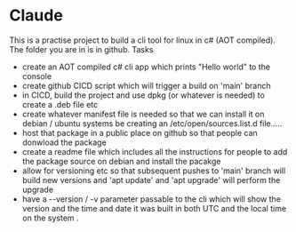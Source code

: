 # Claude


This is a practise project to build a cli tool for linux in c# (AOT compiled). The folder you are in is in github. 
Tasks
- create an AOT compiled c# cli app which prints "Hello world" to the console
- create github CICD script which will trigger a build on 'main' branch
- in CICD, build the project and use dpkg (or whatever is needed) to create a .deb file etc
- create whatever manifest file is needed so that we can install it on debian / ubuntu systems be creating an /etc/open/sources.list.d file.....
- host that package in a public place on github so that people can donwload the package
- create a readme file which includes all the instructions for people to add the package source on debian and install the pacakge
- allow for versioning etc so that subsequent pushes to 'main' branch will build new versions and 'apt update' and 'apt upgrade' will perform the upgrade
- have a --version / -v parameter passable to the cli which will show the version and the time and date it was built in both UTC and the local time on the system . 
